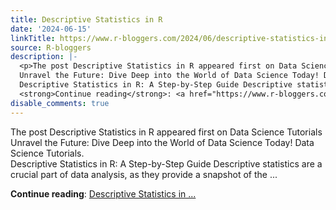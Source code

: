 ```yaml
---
title: Descriptive Statistics in R
date: '2024-06-15'
linkTitle: https://www.r-bloggers.com/2024/06/descriptive-statistics-in-r-5/
source: R-bloggers
description: |-
  <p>The post Descriptive Statistics in R appeared first on Data Science Tutorials<br />
  Unravel the Future: Dive Deep into the World of Data Science Today! Data Science Tutorials.<br />
  Descriptive Statistics in R: A Step-by-Step Guide Descriptive statistics are a crucial part of data analysis, as they provide a snapshot of the ...</p>
  <strong>Continue reading</strong>: <a href="https://www.r-bloggers.com/2024/06/descriptive-statistics-in-r-5/">Descriptive Statistics in ...
disable_comments: true
---
```

<p>The post Descriptive Statistics in R appeared first on Data Science Tutorials<br />
Unravel the Future: Dive Deep into the World of Data Science Today! Data Science Tutorials.<br />
Descriptive Statistics in R: A Step-by-Step Guide Descriptive statistics are a crucial part of data analysis, as they provide a snapshot of the ...</p>
<strong>Continue reading</strong>: <a href="https://www.r-bloggers.com/2024/06/descriptive-statistics-in-r-5/">Descriptive Statistics in ...